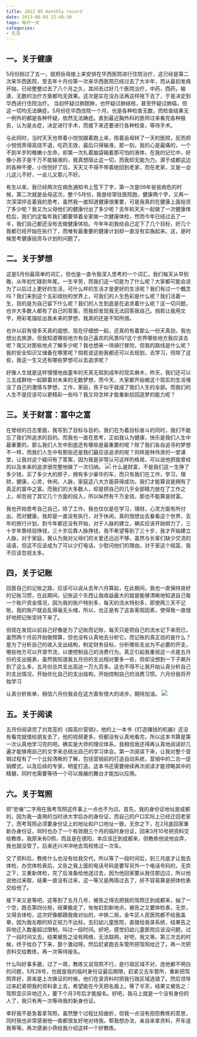 ```yaml
---
title: 2013 05 monthly record
date: 2013-06-03 22:48:39
tags: 每月一文
categories: 
- 生活
---
```


## 一。关于健康
5月份刚过了五一，就把岳母接上来安排在华西医院进行住院治疗，这已经是第二次来华西医院，至去年十月份第一次来华西医院已经过去了大半年，而从最初发病开始，已经整整过去了八个月之久，其间去过好几个医院治疗，中药，西药，输液，无数的治疗方案都均无效果。这次是实在没办法再这样拖下去了，于是决定到华西进行住院治疗。
当初怀疑过肺脓肿，也怀疑过肺结核，甚至怀疑过肺癌，但这一切均无法确症。5月份在华西住院一个月，也是各种检查无数，而检查结果无一例外的都是各种怀疑，依然无法确症。直到最近胸外科的医师过来看完各种报告，认为是炎症，决定进行手术，而接下来还要进行各种检查，等待手术。
<!--more-->
与此同时，当时天天也带着小悦悦跟着跑上来，陪着岳母转了一天的医院，反而把小悦悦弄得高烧不退，吃药无效，最后只得输液，那一刻，我的心是最痛的，一个不到半岁的稚嫩小生命，却第一次扎着脑袋输着那可怕的液体，在我的记忆中，好像小孩子是千万不能输液的，我真想阻止这一切，而我却无能为力。源于成都这边的各种不便，小悦悦好了后，天天又不得不带着她回到老家，而在老家，又是一会儿这儿不好，一会儿又那儿不好。

有生以来，我已经两次在病危通知书上签下了字，第一次是09年爸爸病危的时候，第二次就是岳母这次，整个5月份，我是经常往医院跑，健康两个字，又再一次深深抨击着我的思考，虽然我一直知道健康很重要，可是我真的在健康上面投资了多少呢？我又为父母他们的健康付出了多少呢？去年和天天一起做了一次健康体检后，我们约定每年我们都要带着全家做一次健康体检，然而今年已经过去了一半，我们自己都还没有去做健康体验。今年年初我给自己定下了几个目标，好几个我都已经开始在执行了，而唯有最重要的健康计划却一直没有实施起来。这，是时候思考健康投资与计划的问题了。

## 二。关于梦想
这是5月份最简单的词汇，但也是一直令我深入思考的一个词汇，我们每天从早到晚，从年初忙碌到年尾，一生辛劳，而我们这一切是为了什么呢？大家都可能会说为了以后过上更好的生活，可什么样的生活才是更好的生活呢？我们有过一个概念吗？我们来到这个五彩缤纷的世界上，可我们的人生色彩是什么呢？我们活着一生，目的是为自己留下什么呢？我们的人生到底是在追求着什么呢？这一切问题，也许大多数人都有了自己的答案，而我却发现我无法回答我自己。倘若让我用文字，用彩笔描绘出我未来的梦想，我真的还是不知所措。

也许以前有很多天真的遐想，现在仔细想一起，还真的有着那么一份天真劲，我也想出去旅游，但我知道哪些地方有自己喜欢的风景吗?这个世界哪些地方我应该去呢？我又对那些地点了解多少呢？我也想来一场骑行冒险，但我的路线是什么呢？我的安全知识又储备在哪里呢？倘若说这些我都还可以去规划，去学习，但除了这些，我这一生又还有哪些梦想可以去追求呢？

好像人生就是这样慢慢地由童年的天真无瑕到成年的现实麻木，昨天，我们还可以三五成群地一起聊着对未来的无数梦想，而今天，大家都开始被这个现实的生活埋没了自己的激情与梦想，工作，家庭，孩子似乎就成了我们人生的全部。而我们的人生不是应该可以更精彩一些吗？我又将怎样才能重新拾回造梦的能力呢？

## 三。关于财富：富中之富
在曾经的日志里面，我写到了目标与目的，我们在为着目标奋斗的同时，我们不能忘了我们所追求的目的。而我也一直在思考，正如我认为健康，快乐是我们人生中最重要的，那么我们人生中到底还有哪些是最重要的呢？除了我们各自追寻的梦想不一样，而我们人生中有那些还是我们最应该追求的呢？同样是林伟贤的一堂课堂，让我对这个疑问有了答案，因为我是非常认可这样的格局，可以说他把我曾经的以及未来的追求很完整地做了一次归纳。
![](http://7te946.com1.z0.glb.clouddn.com/16-3-25/41000279.jpg)
什么是财富，不是我们这一生挣了多少钱，买了多少大的房子，拥有多少豪华的车，而只有我们在工作，学习，理财，健康，心灵，休闲，人脉，家庭这八大方面获得成功，我们才能算说是拥有了真正的富中之富。而我们的大多数人，却是把自己的几乎全部精力放在了工作之上，却忽视了其它几个方面的投入，所以纵然有千万金钱，那也不能算是财富。

我也开始思考自己自己，除了工作，我也仅仅是在学习，理财，心灵方面有所付出，而对健康，我却是一直没有执行，对于休闲，真的很想出去看看这个世界，去年的旅行计划，到今年都还没有开始，对于人脉的建立，确实应该开始努力了，三十岁年靠经验挣钱，三十岁后靠人脉挣钱，我不希望等到了三十岁，我才开始建立人脉，对于家庭，我认为我对父母们的关爱还远远不够，虽然与长辈们缺少交流的话语，但这不应该成为了可以少打电话，少慰问他们的理由。对于家这个摇篮，我不应该忽视太多。

## 四，关于记账
回首自己的记账之路，应该可以说从去年六月算起，在此期间，我也一直保持良好的记账习惯，在此期间，记账这个东西让我收益最大的就是能够清晰地知道自己每一个账户资金情况，因为我的账户特别多，每天的流水特别多，即使两三天不记账，我的账户就会乱得毫无头绪，所以，也正是有了这各客观因素，使得我一直很好地把记账坚持下来了。

但现在发现以前自己好像是为了记账而记账，每天只是把自己的流水记下来而已，虽然两个月前开始做预算，但也没有认真地去分析它。而记账的真正目的是什么？是为了分析自己的收入支出结构，制定财务目标，分析哪些支出为不必要的开支，哪些地方可以开源节流，以便控制自己的消费行为。真正引起我重视这一点是五月份的支出报表，虽然我知道我五月份的支出相对要多一些，但却没想到一下子飙升到了这么多，五月份总共支出高达一万九百多。这也不得不让我开始认真分析自己的支出情况，开始优化自己的支出结构，开始控制自己的消费习惯。六月份我将开始学习

认真分析账单，相信六月份我会在这方面有很大的进步。期待加油。
![](http://7te946.com1.z0.glb.clouddn.com/16-3-25/68665750.jpg)

## 五。关于阅读
五月份阅读完了刘克亚的《超高价营销》，他的上一本书《打造赚钱的机器》还没有看完就借给朋友去了，他的视频更多，但都没有认真地看完，所以这本书算是第一次认真地学习完的吧。确实是大师的理论体系，我相信我还得再认真地阅读好几遍才能够用自己的文字来总结出自己的学习体会。第一次阅读下来，让我对整个营销过程有了一个比较清晰的了解，包括营销前的打造自动系统，营销中的二合一促销模式，以及后续的专家，明星打造。这本书还需要继续再次阅读才能领略其中的精髓，同时也需要等待一个可以施展的舞台才能加以应用。

## 六。关于驾照
把“悲催”二字用在我考驾照这件事上一点也不为过。首先，我的身份证地址是成都的，因为我一直用的当时进大学后办的身份证，而自己的户口实际上已经迁回老家了，而考驾照必须要身份证上的地址和户口地址一致，无奈之下，在2月底回家重新办身份证，同时也办了一个有效期三个月的临时身份证，回来3月10号把资料交给教练，我原来有D照，而且是在德阳，本应该迁到成都来，但教练他说他会弄，我也就没管了。后来还兴冲冲地去驾校练过一次车。

交了资料后，教练什么也没有给我交代，所以等了一段时间后，到三月底才让我去体检，办完体检表后，又告之我上面的电话号码是要写另外一个电话号码的，无奈之下，又重新体检，完了后准备给他送过去，因为他回家要从我住那边过，所以他说他过来取，结果一直没有过来，这一等又是两周过去了，好不容易算是把体检表交给他了。

接下来又是等吧，这等到了五月几号，被告之得去把我的驾照迁到成都来，抽了一个空，跑去第四分局，结果搬走了，匆匆赶到新地点，被告之又要体检表，无奈，又得去体检，这次好像都跟我做对似的，中铁二局，金牛区人民医院都不给我盖章，因为我左眼的矫正视力不达标，去妇幼儿童医院，直接给我录系统，结果告之异地迁入数量超过限制，叫过一段时间。好吧，感觉妇幼儿童医院应该没问题，过了一段时间又去，结果被告之没有网络，无法联网，好吧，我又等。第三次去的时候，终于给办了下来，那个激动呀。然后赶紧跑去车管所把驾照给迁了。再一次把资料交给教练，再一次等待报名。

什么叫好事多磨，过了一周，教练又说驾照不行，是行政区域不对，连他都不明白的问题，5月28号，也就是我的临时身份证最后期限，赶紧又去车管所，重新把驾照弄好，原来是上次换证的时候，他们在录资料时把我行政区域选错了。然后领导过来赶紧把我的资料拿上去，希望能在今天把名报上。等了半天，结果又被告之：驾照显示异地迁入，要下个月3号后才能报名。好吧，我马上就是一个没有身份的人了，我只有再一次等待我的新身份证。

幸好我不是急着拿驾照，虽然整个过程比较曲折，但我一点没有抱怨教练的意思，同时我也非常感谢他一直都很友好地对待我，帮我想办法，亲自来拿资料，开车送我等等。再次感谢小燕给我介绍这样一个好教练。
